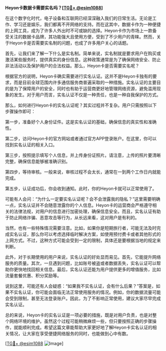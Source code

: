 **Heyon卡数据卡需要实名吗？[[TG💪+ @esim1088](https://t.me/s/esim1088)]**

在这个数字化时代，电子设备和互联网已经深深融入我们的日常生活。无论是工作、学习还是娱乐，我们都离不开网络的支持。而在这其中，数据卡作为一种便捷的上网工具，成为了许多人外出时不可或缺的选择。Heyon卡作为市场上一款备受关注的数据卡品牌，其功能强大且使用方便，受到了不少用户的青睐。然而，关于Heyon卡是否需要实名制的问题，也成了许多用户关心的话题。

首先，让我们来了解一下什么是实名制。简单来说，实名制就是要求用户在购买或激活某些服务时，提供真实的身份信息。这种政策通常是为了确保网络安全、防止非法活动以及保护用户的合法权益。那么，Heyon卡是否需要实名呢？

根据官方的说明，Heyon卡确实需要进行实名认证。这并不是Heyon卡独有的要求，而是目前全球范围内许多通信服务商普遍采取的一种措施。实名认证的主要目的是为了保障用户的安全，同时也有助于运营商更好地管理网络资源，避免滥用现象的发生。对于用户而言，实名认证不仅是一种责任，也是一种自我保护的方式。

那么，如何进行Heyon卡的实名认证呢？其实过程并不复杂。用户只需按照以下步骤操作即可：

第一步，准备好个人身份证件。这是实名认证的基础，确保信息的真实性和准确性。

第二步，访问Heyon卡的官方网站或者通过官方APP登录账户。在这里，你可以找到实名认证的相关入口。

第三步，按照提示填写个人信息，并上传身份证照片。请注意，上传的照片要清晰完整，确保信息能够被准确识别。

第四步，等待审核。一般来说，审核过程不会太长，通常在一到两个工作日内就能完成。

第五步，认证成功后，你会收到通知。此时，你的Heyon卡就可以正常使用了。

可能有人会问：“为什么一定要实名认证呢？会不会泄露我的隐私？”这里需要明确一点，实名认证并不会随意泄露你的个人信息。Heyon卡的运营商会严格遵守相关的法律法规，对用户的信息进行加密处理，确保信息安全。而且，实名认证有助于防止网络诈骗、恶意攻击等行为，从长远来看，这对用户是有利的。

当然，也有一些特殊情况需要注意。比如，如果你是短期旅行者，可能无法及时完成实名认证，那么你可以考虑选择临时解决方案，如使用预付费卡或者其他形式的上网方式。不过，这种方式可能会受到一定的限制，具体还是要根据当地的规定来判断。

此外，对于长期使用的用户来说，实名认证的好处显而易见。首先，它能提升网络服务的质量。其次，一旦遇到问题，比如账号被盗或者数据丢失，实名认证可以帮助你更快地找回相关信息。最后，实名认证还能为用户提供更多的增值服务，比如流量套餐优惠、积分奖励等。

说到这里，可能还有人会疑惑：“如果我不实名认证，会有什么后果？”答案是，如果不实名认证，你可能会面临无法正常使用服务的情况。例如，你的数据流量可能会受到限制，甚至无法登录账户。因此，为了不影响正常使用，建议大家尽早完成实名认证。

总的来说，Heyon卡的实名认证是一项必要的措施，既是对用户负责，也是对整个网络环境的维护。虽然这个过程可能稍微麻烦一些，但只要按照正确的步骤操作，就能顺利完成。希望这篇文章能帮助大家更好地了解Heyon卡实名认证的相关情况，让大家在享受便捷网络服务的同时，也能做到心中有数。

[[TG💪+ @esim1088](https://t.me/s/esim1088) ![Image](https://i.postimg.cc/4NQfJmqS/Snipaste-2025-05-13-00-14-12.png)]